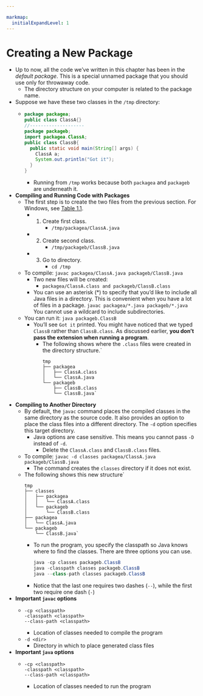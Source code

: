 ```yaml
---

markmap:
  initialExpandLevel: 1
---
```

# **Creating a New Package**
- Up to now, all the code we’ve written in this chapter has been in
the _default package_. This is a special unnamed package that you
should use only for throwaway code.
  - The directory structure on your computer is related to the package name.
- Suppose we have these two classes in the `/tmp` directory:
  - ```java
    package packagea;
    public class ClassA{}
    //--------------------
    package packageb;
    import packagea.ClassA;
    public class ClassB{
      public static void main(String[] args) {
        ClassA a;
        System.out.println("Got it");
      }
    }
    ```
    - Running from `/tmp` works because both `packagea` 
    and `packageb` are underneath it.
- **Compiling and Running Code with Packages**
  - The first step is to create the two files from the previous section.
  For Windows, see [Table 1.1](https://1drv.ms/i/c/c83cfca51d5c2032/Eb7BEhhvg8ROnMICYP-ZrHMBbgHBFRq4y7JF1rH_1uO_RQ?e=rkJrUm).
    - 1. Create first class.
          - `/tmp/packagea/ClassA.java`
    - 2. Create second class.
          - `/tmp/packageb/ClassB.java`
    - 3. Go to directory.
          - `cd /tmp`
  - To compile:
`javac packagea/ClassA.java packageb/ClassB.java`
    - Two new files will be created:
      - `packagea/ClassA.class and packageb/ClassB.class`
    - You can use an asterisk (*) to specify that you’d like to include all Java files
    in a directory. This is convenient when you have a lot of files in a package. 
    `javac packagea/*.java packageb/*.java`
    You cannot use a wildcard to include subdirectories.
  - You can run it:
`java packageb.ClassB`
    - You’ll see `Got it` printed. You might have noticed that we typed
    `ClassB` rather than `ClassB.class`. As discussed earlier,  **you don’t 
    pass the extension when running a program**.
      - The following shows where the `.class` files 
      were created in the directory structure.`
        ```
        tmp
        ├── packagea
        │   ├── ClassA.class
        │   └── ClassA.java
        └── packageb
            ├── ClassB.class
            └── ClassB.java`
        ```
- **Compiling to Another Directory**
  - By default, the `javac` command places the compiled classes in 
  the same directory as the source code. It also provides an option 
  to place the class files into a different directory. The `-d` option
  specifies this target directory.
    - Java options are case sensitive. This means you cannot pass `-D` instead of `-d`.
      - Delete the `ClassA.class` and `ClassB.class` files.
  - To compile:
`javac -d classes packagea/ClassA.java packageb/ClassB.java`
    - The command creates the `classes` directory if it does not exist.
  - The following shows this new structure`
    ```
    tmp
    ├── classes
    │   ├── packagea
    │   │   └── ClassA.class
    │   └── packageb
    │       └── ClassB.class
    ├── packagea
    │   └── ClassA.java
    └── packageb
        └── ClassB.java`
    ```
    - To run the program, you specify the classpath so Java knows where
    to find the classes. There are three options you can use.
      ```java
      java -cp classes packageb.ClassB
      java -classpath classes packageb.ClassB
      java --class-path classes packageb.ClassB
      ```
    - Notice that the last one requires two dashes (`--`), while the first two
    require one dash (`-`)
- **Important `javac` options**
  - ```
    -cp <classpath>
    -classpath <classpath>
    --class-path <classpath>
    ```
    - Location of classes needed to compile the program
  - `-d <dir>`
    - Directory in which to place generated class files
- **Important `java` options**
  - ```
    -cp <classpath>
    -classpath <classpath>
    --class-path <classpath>
    ```
    - Location of classes needed to run the program